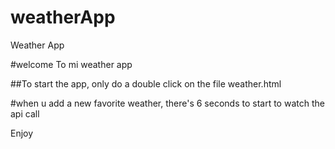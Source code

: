 # weatherApp
Weather App

#welcome To mi weather app

##To start the app, only do a double click on the file weather.html


#when u add a new favorite weather, there's 6 seconds to start to watch the api call

Enjoy

